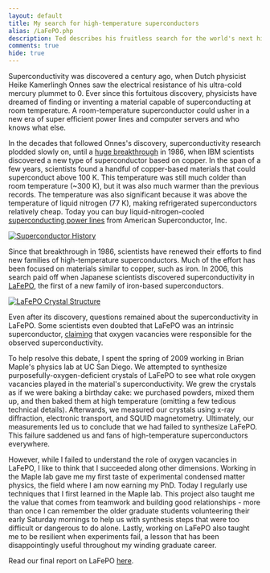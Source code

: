 ```yaml
---
layout: default
title: My search for high-temperature superconductors
alias: /LaFePO.php
description: Ted describes his fruitless search for the world's next high-temperature superconductor.
comments: true
hide: true
---
```


Superconductivity was discovered a century ago, when Dutch physicist Heike Kamerlingh Onnes saw the electrical resistance of his ultra-cold mercury plummet to 0. Ever since this fortuitous discovery, physicists have dreamed of finding or inventing a material capable of superconducting at room temperature. A room-temperature superconductor could usher in a new era of super efficient power lines and computer servers and who knows what else.


In the decades that followed Onnes's discovery, superconductivity research plodded slowly on, until a <a href="http://link.springer.com/article/10.1007%2FBF01303701">huge breakthrough</a> in 1986, when IBM scientists discovered a new type of superconductor based on copper. In the span of a few years, scientists found a handful of copper-based materials that could superconduct above 100 K. This temperature was still much colder than room temperature (~300 K), but it was also much warmer than the previous records. The temperature was also significant because it was above the temperature of liquid nitrogen (77 K), making refrigerated superconductors relatively cheap. Today you can buy liquid-nitrogen-cooled <a href="http://www.amsc.com/gridtec/superconductor_cable_systems.html">superconducting power lines</a> from American Superconductor, Inc. 

<a href="http://en.wikipedia.org/wiki/History_of_superconductivity"><img src="http://upload.wikimedia.org/wikipedia/commons/2/2b/Sc_history.gif" alt="Superconductor History"></a>

<p>Since that breakthrough in 1986, scientists have renewed their efforts to find new families of high-temperature superconductors. Much of the effort has been focused on materials similar to copper, such as iron. In 2006, this search paid off when Japanese scientists discovered superconductivity in <a href="http://pubs.acs.org/doi/abs/10.1021/ja063355c">LaFePO</a>, the first of a new family of iron-based superconductors. 
</p>

<a href="http://pubs.acs.org/doi/abs/10.1021/ja063355c"><img src="{{ site.url }}/img/LaFePO-by-Yoichi-Kamihara.gif" alt="LaFePO Crystal Structure"></a>

<p>Even after its discovery, questions remained about the superconductivity in LaFePO. Some scientists even doubted that LaFePO was an intrinsic superconductor, <a href="http://arxiv.org/abs/0806.1265">claiming</a> that oxygen vacancies were responsible for the observed superconductivity.</p>

<p>To help resolve this debate, I spent the spring of 2009 working in Brian Maple's physics lab at UC San Diego. We attempted to synthesize purposefully-oxygen-deficient crystals of LaFePO to see what role oxygen vacancies played in the material's superconductivity. We grew the crystals as if we were baking a birthday cake: we purchased powders, mixed them up, and then baked them at high temperature (omitting a few tedious technical details). Afterwards, we measured our crystals using x-ray diffraction, electronic transport, and SQUID magnetometry. Ultimately, our measurements led us to conclude that we had failed to synthesize LaFePO. This failure saddened us and fans of high-temperature superconductors everywhere.
</p>

<p>However, while I failed to understand the role of oxygen vacancies in LaFePO, I like to think that I succeeded along other dimensions. Working in the Maple lab gave me my first taste of experimental condensed matter physics, the field where I am now earning my PhD. Today I regularly use techniques that I first learned in the Maple lab. This project also taught me the value that comes from teamwork and building good relationships - more than once I can remember the older graduate students volunteering their early Saturday mornings to help us with synthesis steps that were too difficult or dangerous to do alone. Lastly, working on LaFePO also taught me to be resilient when experiments fail, a lesson that has been disappointingly useful throughout my winding graduate career.
</p>

<p>Read our final report on LaFePO <a href="/LaFePO.pdf">here</a>.</p>
